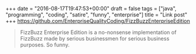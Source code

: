 +++
date = "2016-08-17T19:47:53+00:00"
draft = false
tags = ["java", "programming", "coding", "satire", "funny", "enterprise"]
title = "Link post"
+++
https://github.com/EnterpriseQualityCoding/FizzBuzzEnterpriseEdition

>FizzBuzz Enterprise Edition is a no-nonsense implementation of FizzBuzz made by serious businessmen for serious business purposes. So funny.
